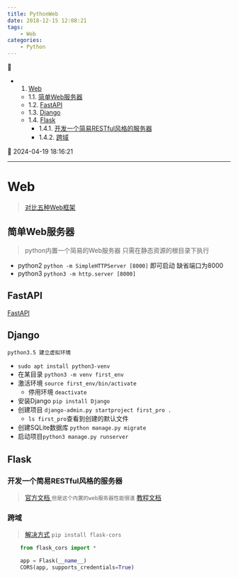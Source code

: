```yaml
---
title: PythonWeb
date: 2018-12-15 12:08:21
tags: 
    - Web
categories: 
    - Python
---
```


💠

- 1. [Web](#web)
    - 1.1. [简单Web服务器](#简单web服务器)
    - 1.2. [FastAPI](#fastapi)
    - 1.3. [Django](#django)
    - 1.4. [Flask](#flask)
        - 1.4.1. [开发一个简易RESTful风格的服务器](#开发一个简易restful风格的服务器)
        - 1.4.2. [跨域](#跨域)

💠 2024-04-19 18:16:21
****************************************

# Web
> [对比五种Web框架](https://www.csdn.net/article/2011-02-17/292058)

## 简单Web服务器
> python内置一个简易的Web服务器 只需在静态资源的根目录下执行  
- python2 `python -m SimpleHTTPServer [8000]` 即可启动 缺省端口为8000
- python3 `python3 -m http.server [8000]`

## FastAPI
[FastAPI](https://github.com/tiangolo/fastapi)

## Django
`python3.5 建立虚拟环境`
- `sudo apt install python3-venv`
- 在某目录 `python3 -m venv first_env`
- 激活环境 `source first_env/bin/activate`
    - 停用环境 `deactivate`
- 安装Django `pip install Django`
- 创建项目 `django-admin.py startproject first_pro . `
    - `ls first_pro`查看到创建的默认文件
- 创建SQLite数据库 `python manage.py migrate`    
- 启动项目`python3 manage.py runserver`

## Flask
### 开发一个简易RESTful风格的服务器
> [官方文档 ](http://www.pythondoc.com/flask-restful/first.html#python-flask-restful-api) `但是这个内置的web服务器性能很渣`
> [教程文档](https://www.tutorialspoint.com/flask/index.htm)

### 跨域
> [解决方式](https://blog.csdn.net/yannanxiu/article/details/53036508)
`pip install flask-cors`

```python
    from flask_cors import *

    app = Flask(__name__)
    CORS(app, supports_credentials=True)
```


